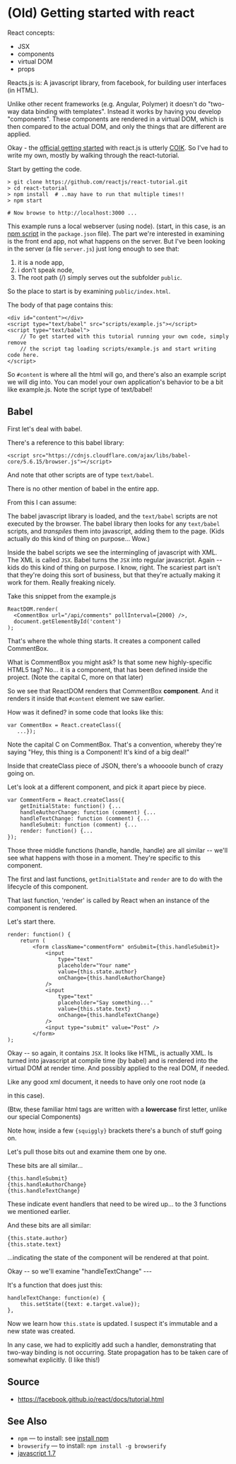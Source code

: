 ﻿# (Old) Getting started with react

React concepts:

 * JSX
 * components
 * virtual DOM
 * props

Reacts.js is: A javascript library, from facebook, for building user interfaces (in HTML).

Unlike other recent frameworks (e.g. Angular, Polymer) it doesn't do "two-way data binding with templates". Instead it works by having you develop "components". These components are rendered in a virtual DOM, which is then compared to the actual DOM, and only the things that are different are applied.

Okay - the [official getting started](https://facebook.github.io/react/docs/getting-started.html) with react.js is utterly [COIK](../concepts/coik.md). So I've had to write my own, mostly by walking through the react-tutorial.

Start by getting the code.

	> git clone https://github.com/reactjs/react-tutorial.git
	> cd react-tutorial
	> npm install  # ..may have to run that multiple times!!
	> npm start

    # Now browse to http://localhost:3000 ...

This example runs a local webserver (using node). (start, in this case, is an [npm script](../npm/npm_run_scripts.md) in the `package.json` file). The part we're interested in examining is the front end app, not what happens on the server. But I've been looking in the server (a file `server.js`) just long enough to see that:

1. it is a node app,
2. i don't speak node,
3. The root path (/) simply serves out the subfolder `public`.

So the place to start is by examining `public/index.html`.

The body of that page contains this:

	<div id="content"></div>
	<script type="text/babel" src="scripts/example.js"></script>
	<script type="text/babel">
		// To get started with this tutorial running your own code, simply remove
		// the script tag loading scripts/example.js and start writing code here.
	</script>

So `#content` is where all the html will go, and there's also an example script we will dig into. You can model your own application's behavior to be a bit like example.js. Note the script type of text/babel!

## Babel

First let's deal with babel.

There's a reference to this babel library:

	<script src="https://cdnjs.cloudflare.com/ajax/libs/babel-core/5.6.15/browser.js"></script>

And note that other scripts are of type `text/babel`.

There is no other mention of babel in the entire app.

From this I can assume:

The babel javascript library is loaded, and the `text/babel` scripts are not executed by the browser. The babel library then looks for any `text/babel` scripts, and *transpiles* them into javascript, adding them to the page. (Kids actually do this kind of thing on purpose... Wow.)

Inside the babel scripts we see the intermingling of javascript with XML. The XML is called `JSX`. Babel turns the `JSX` into regular javascript. Again -- kids do this kind of thing on purpose. I know, right. The scariest part isn't that they're doing this sort of business, but that they're actually making it work for them. Really freaking nicely.

Take this snippet from the example.js

    ReactDOM.render(
      <CommentBox url="/api/comments" pollInterval={2000} />,
      document.getElementById('content')
    );

That's where the whole thing starts. It creates a component called CommentBox.

What is CommentBox you might ask? Is that some new highly-specific HTML5 tag? No... it is a component, that has been defined inside the project. (Note the capital C, more on that later)

So we see that ReactDOM renders that CommentBox **component**. And it renders it inside that `#content` element we saw earlier.

How was it defined? in some code that looks like this:

    var CommentBox = React.createClass({
       ...});

Note the capital C on CommentBox. That's a convention, whereby they're saying "Hey, this thing is a Component! It's kind of a big deal!"

Inside that createClass piece of JSON, there's a whoooole bunch of crazy going on.

Let's look at a different component, and pick it apart piece by piece.

	var CommentForm = React.createClass({
		getInitialState: function() {...
		handleAuthorChange: function (comment) {...
		handleTextChange: function (comment) {...
		handleSubmit: function (comment) {...
		render: function() {...
	});

Those three middle functions (handle, handle, handle) are all similar -- we'll see what happens with those in a moment. They're specific to this component.

The first and last functions, `getInitialState` and `render` are to do with the lifecycle of this component.

That last function, 'render' is called by React when an instance of the component is rendered.

Let's start there.

	render: function() {
		return (
			<form className="commentForm" onSubmit={this.handleSubmit}>
				<input
					type="text"
					placeholder="Your name"
					value={this.state.author}
					onChange={this.handleAuthorChange}
				/>
				<input
					type="text"
					placeholder="Say something..."
					value={this.state.text}
					onChange={this.handleTextChange}
				/>
				<input type="submit" value="Post" />
			</form>
	);

Okay -- so again, it contains `JSX`. It looks like HTML, is actually XML. Is turned into javascript at compile time (by babel) and is rendered into the virtual DOM at render time. And possibly applied to the real DOM, if needed.

Like any good xml document, it needs to have only one root node (a <form /> in this case).

(Btw, these familiar html tags are written with a **lowercase** first letter, unlike our special Components)

Note how, inside a few `{squiggly}` brackets there's a bunch of stuff going on.

Let's pull those bits out and examine them one by one.

These bits are all similar...

	{this.handleSubmit}
	{this.handleAuthorChange}
	{this.handleTextChange}

These indicate event handlers that need to be wired up... to the 3 functions we mentioned earlier.

And these bits are all similar:

	{this.state.author}
	{this.state.text}

...indicating the state of the component will be rendered at that point.

Okay -- so we'll examine "handleTextChange" ---

It's a function that does just this:

	handleTextChange: function(e) {
		this.setState({text: e.target.value});
	},

Now we learn how `this.state` is updated. I suspect it's immutable and a new state was created.

In any case, we had to explicitly add such a handler, demonstrating that two-way binding is not occurring. State propagation has to be taken care of somewhat explicitly. (I like this!)

## Source

 - https://facebook.github.io/react/docs/tutorial.html

## See Also

 - `npm` &mdash; to install: see [install npm](../npm/install_npm.md)
 - `browserify` &mdash; to install: `npm install -g browserify`
 - [javascript 1.7](javascript_1.7.md)